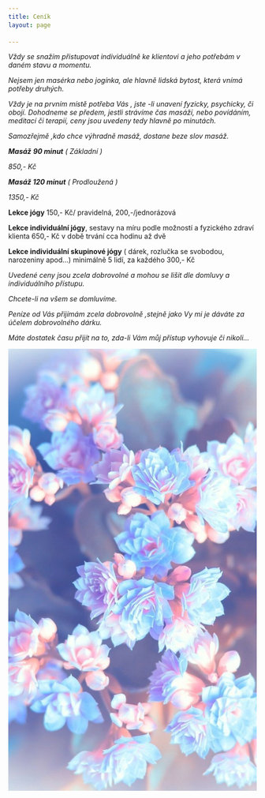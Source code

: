 ```yaml
---
title: Ceník
layout: page

---
```

_Vždy se snažím přistupovat individuálně ke klientovi a jeho potřebám v daném stavu a momentu._

_Nejsem jen masérka nebo jogínka, ale hlavně lidská bytost, která vnímá potřeby druhých._

_Vždy je na prvním místě potřeba Vás , jste -li unavení fyzicky, psychicky, či obojí. Dohodneme se předem, jestli strávíme čas masáží, nebo povídáním, meditací či terapií, ceny jsou uvedeny tedy hlavně po minutách._

_Samozřejmě ,kdo chce výhradně masáž, dostane beze slov masáž._

**_Masáž_** **_90 minut_** _( Základní )_

_850,- Kč_

**_Masáž 120 minut_** _( Prodloužená )_

_1350,- Kč_

**Lekce jógy** 150,- Kč/ pravidelná, 200,-/jednorázová

**Lekce individuální jógy**, sestavy na míru podle možností a fyzického zdraví klienta 650,- Kč v době trvání cca hodinu až dvě

**Lekce individuální skupinové jógy** ( dárek, rozlučka se svobodou, narozeniny apod...) minimálně 5 lidí, za každého  300,- Kč

_Uvedené ceny jsou zcela dobrovolné a mohou se lišit dle domluvy a individuálního přístupu._

_Chcete-li na všem se domluvíme._

_Peníze od Vás přijímám zcela dobrovolně ,stejně jako Vy mi je dáváte za účelem dobrovolného dárku._

_Máte dostatek času přijít na to, zda-li Vám můj přístup vyhovuje či nikoli…_

![](/uploads/57fbb7ebfd1817b342675a8ebc96cdd1.jpg)